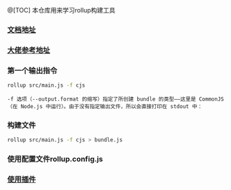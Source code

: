 @[TOC] 本仓库用来学习rollup构建工具

### [文档地址](https://www.rollupjs.com/guide/tutorial/)

### [大佬参考地址](https://www.cnblogs.com/tugenhua0707/p/8179686.html#_labe6)

### 第一个输出指令
```bash
rollup src/main.js -f cjs
````

```
-f 选项（--output.format 的缩写）指定了所创建 bundle 的类型——这里是 CommonJS（在 Node.js 中运行）。由于没有指定输出文件，所以会直接打印在 stdout 中：
```

### 构建文件
```bash
rollup src/main.js -f cjs > bundle.js
```

### 使用配置文件rollup.config.js

### [使用插件](https://rollupjs.org/guide/en/#plugins)


